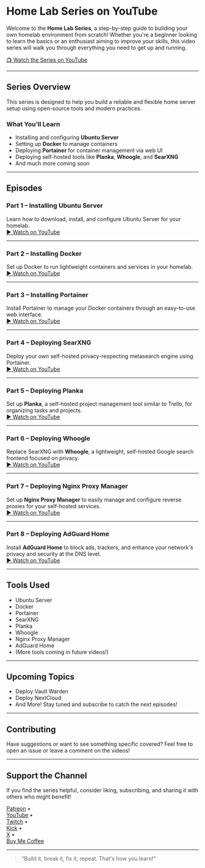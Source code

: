 # Home Lab Series on YouTube

Welcome to the **Home Lab Series**, a step-by-step guide to building your own homelab environment from scratch! Whether you're a beginner looking to learn the basics or an enthusiast aiming to improve your skills, this video series will walk you through everything you need to get up and running.

[📺 Watch the Series on YouTube](https://www.youtube.com/playlist?list=PL_YkBCWpZ77UXw-o7Bk_pKs-0C_zX4PV9)

---

## Series Overview

This series is designed to help you build a reliable and flexible home server setup using open-source tools and modern practices.

### What You’ll Learn
- Installing and configuring **Ubuntu Server**
- Setting up **Docker** to manage containers
- Deploying **Portainer** for container management via web UI
- Deploying self-hosted tools like **Planka**, **Whoogle**, and **SearXNG**
- And much more coming soon

---

## Episodes

### Part 1 – Installing Ubuntu Server
Learn how to download, install, and configure Ubuntu Server for your homelab.  
[▶️ Watch on YouTube](https://youtu.be/Gb7YuLiAdo4)

---

### Part 2 – Installing Docker
Set up Docker to run lightweight containers and services in your homelab.  
[▶️ Watch on YouTube](https://youtu.be/Q96xcwy2C0k)

---

### Part 3 – Installing Portainer
Install Portainer to manage your Docker containers through an easy-to-use web interface.  
[▶️ Watch on YouTube](https://youtu.be/1Kcp9b6E_yQ)

---

### Part 4 – Deploying SearXNG  
Deploy your own self-hosted privacy-respecting metasearch engine using Portainer.  
[▶️ Watch on YouTube](https://youtu.be/ps8y1ewiRlY)

---

### Part 5 – Deploying Planka  
Set up **Planka**, a self-hosted project management tool similar to Trello, for organizing tasks and projects.  
[▶️ Watch on YouTube](https://youtu.be/vpzO7eJkOYg)

---

### Part 6 – Deploying Whoogle  
Replace SearXNG with **Whoogle**, a lightweight, self-hosted Google search frontend focused on privacy.  
[▶️ Watch on YouTube](https://youtu.be/6mGvfn7hCE0)

---

### Part 7 – Deploying Nginx Proxy Manager
Set up **Nginx Proxy Manager** to easily manage and configure reverse proxies for your self-hosted services.  
[▶️ Watch on YouTube](https://youtu.be/S6AweLc8RmU)

---

### Part 8 – Deploying AdGuard Home
Install **AdGuard Home** to block ads, trackers, and enhance your network's privacy and security at the DNS level.  
[▶️ Watch on YouTube](#)

---

## Tools Used
- Ubuntu Server  
- Docker  
- Portainer  
- SearXNG  
- Planka  
- Whoogle  
- Nginx Proxy Manager
- AdGuard Home
- (More tools coming in future videos!)

---

## Upcoming Topics
- Deploy Vault Warden  
- Deploy NextCloud  
- And More!
Stay tuned and subscribe to catch the next episodes!

---

## Contributing
Have suggestions or want to see something specific covered? Feel free to open an issue or leave a comment on the videos!

---

## Support the Channel
If you find the series helpful, consider liking, subscribing, and sharing it with others who might benefit!

[Patreon](https://bit.ly/4e3Rdri) •  
[YouTube](https://bit.ly/4n35XuI) •  
[Twitch](https://urlshorter.net/vJVlqU) •  
[Kick](https://bit.ly/45lBUrX) •  
[X](https://urlshorter.net/ALeDhI) •  
[Buy Me Coffee](https://bit.ly/BuyLucianCoffee)

---

> “Build it, break it, fix it, repeat. That's how you learn!”
